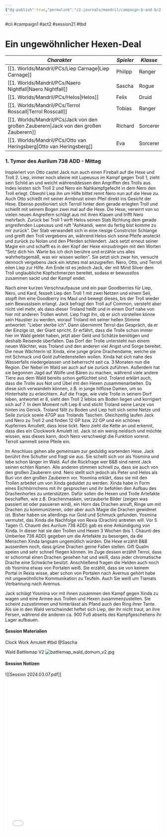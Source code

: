 ```yaml
---
{"dg-publish":true,"permalink":"/2-journals/mandril/campaign-b-and-b/2-act/2024-03-07/"}
---
```


#cii #campaign1 #act2 #session21 #tbd 

# Ein ungewöhnlicher Hexen-Deal

| *Charakter* | *Spieler* | *Klasse* |
| ----------- | ----------- | ----------- |
| [[1. Worlds/Mandril/PCs/Liep Carnage\|Liep Carnage]] | Philipp | Ranger |
| [[1. Worlds/Mandril/PCs/Naero Nightfall\|Naero Nightfall]] | Sascha | Rogue |
| [[1. Worlds/Mandril/PCs/Helos\|Helos]] | Felix | Druid |
| [[1. Worlds/Mandril/PCs/Terrol Rosscall\|Terrol Rosscall]] | Tobias | Ranger |
| [[1. Worlds/Mandril/PCs/Jack von den großen Zauberern\|Jack von den großen Zauberern]] | Richard | Sorcerer |
| [[1. Worlds/Mandril/PCs/Otto van Heringsberg\|Otto van Heringsberg]] | Eva | Sorcerer |

### 1. Tymor des Aurilum 738 ADD - Mittag
Inspieriert von Otto castet Jack nun auch einen Fireball auf die Hexe und Troll 2. Liep, immer noch alleine mit Lupeusus im Kampf gegen Troll 1, zieht sein Schild an und weicht währenddessen den Angriffen des Trolls aus. Indes leisten sich Troll 2 und Nero ein Nahkampfgefecht in dem Nero den Troll erlegt. Obwohl Liep ihn um Hilfe bittet rennt Nero nun auf die Hexe zu. Auch Otto schießt mit seiner Armbrust einen Pfeil direkt ins Gesicht der Hexe. Ebenso positioniert sich Terroll hinter dem gerade erlegten Troll und schießt mit seinem Bogen zwei mal auf die Hexe. Die Hexe, verwirrt von so vielen neuen Angreifern schlägt aus mit ihren Klauen und trifft Nero mehrfach. Zurück bei Troll 1 wirft Helos seinen Stab Richtung dem gerade angreifenden Lupeusus und ruft "Ashkandi, wenn du fertig bist komme zu mir zurück". Der Stab verwandelt sich in eine riesige Constrictor Schlange und greift den Troll vergebens an, während Helos sich seine Pfeife ansteckt und zurück zu Nolan und den Pferden schlendert. Jack setzt erneut seiner Magie ein und schafft es in den Kopf der Hexe einzudringen mit den Worten "Setz dich hin. Warte bis ich dich berühre und erzähle uns alles wahrheitsgemäß, was wir wissen wollen". Sie setzt sich zwar hin, versucht dennoch vergebens Jack ein letztes mal anzugreifen. Nero, Otto, und Terroll eilen Liep zur Hilfe. Am Ende ist es jedoch Jack, der mit Mind Sliver dem Troll unglaubliche Kopfschmerzen bereitet, sodass er bewusstlos zusammen sackt und der Kampf endet.

Nach einer kurzen Verschnaufpause und ein paar Goodberries für Liep, Nero, und Kard, fesselt Liep den Troll 1 mit zwei Netzen und einem Seil, stopft ihm eine Goodberry ins Maul und bewegt dieses, bis der Troll wieder sein Bewusstsein erlangt. Jack befragt den Troll auf Common, versteht aber nicht viel mehr, als dass dieser Troland heißt und in einem Dorf nahe von hier mit anderen Trollen wohnt. Liep fragt ihn, ob er sich vorstellen könne sein Haustier zu werden, worauf Troland mit seiner hellen Stimme antwortet: "Lieber sterbe ich". Dann übernimmt Terrol das Gespräch, da er der Einzige ist, der Giant spricht. Er erfährt, dass die Trolle schon immer hier im Wald gelebt haben, jetzt aber Geld und Schätze benötigen und deshalb Reisende überfallen. Das Dorf der Trolle untersteht nun einem neuen Wächter, was Troland und den anderen viel Angst und Sorge bereitet. Die neue Wächterin ist Xinda, eine junge grüne Drachendame, welche sie mit Schmuck und Gold zufriedenstellen wollen. Xinda hat sich nahe des Wasserfalls niedergelassen und beherrscht seit ca. 3 Monaten nun die Region. Der Nebel im Wald sei auch auf sie zurück zuführen. Außerdem hat sie begonnen Jagd auf Wölfe und Bären zu machen, während viele andere Tiere aus dem Wald bereits schon geflüchtet sind. Troland erklärt auch, dass die Trolle aus Not und Übel mit den Hexen zusammenarbeiten. Da diese sich verwandeln können, z.B. in junge hilflose Damen, um so Hinterhalte zu erleichtern. Auf die Frage, wie viele Trolle in seinem Dorf leben, antwortet er 8, sieht den Troll 2 leblos am Boden liegen und korrigiert sich auf 7. In dem Moment ruft Liep 6 und sticht Troland seine Lanze von hinten ins Genick. Troland fällt zu Boden und Liep holt sich seine Netze und Seile zurück sowie 47GP aus Trolands Taschen. Gleichzeitig laufen Jack und Nero zu Troll 2 und finden 12 GP bzw. 22 GP und ein schönes Kupfernes Amullett, dass leise tickt. Nero zieht die Kette an und erkennt, dass dies ein Clockwork Amulett ist. Jack ist ein wenig neidisch und möchte wissen, was dieses kann, doch Nero verschweigt die Funktion vorerst. Terroll sammelt seine Pfeile ein.

Im Anschluss gehen alle gemeinsam zur geduldig wartenden Hexe. Jack berührt ihre Schulter und fragt sie aus. Sie schellt sich vor als Yosmina und lebe schon länger im Wald. Auf die Rückfrage wer B&B sind nennt Jack seinen echten Namen. Alle anderen stimmen schnell zu, dass sie auch von den großen Zauberern sind. Nero stellt sich jedoch als Peter und Helos als Buri von den großen Zauberern vor. Yosmina erklärt, dass sie mit den Trollen arbeitet um von Xinda geduldet zu werden. Xinda habe in Form eines Eichhörnchens mit ihr gesprochen und ihr befohlen den Aufbau des Drachenhortes zu unterstützen. Dafür sollen die Hexen und Trolle Artefakte beschaffen, wie z.B. Drachenmasken, verzauberte Bilder (zeigen was passiert ist oder passieren wird), ein Horn das Drachen anruft, Ringe um mit Drachen zu kommunizieren, oder aber auch Magie die Drachen gewidmet ist. Bisher haben sie allerdings nur Gold und Schmuck gefunden. Yosmina vermutet, das Xinda die Nachfolge von Rexia (Drachin) antreten will. Vor 5 Tagen (1. Chaunti des Aurilum 738 ADD) gab es eine Ankündigung von Xinda. In dieser hat sie den Trollen und Hexen 3 Wochen (bis 1. Chaunti des Umberlee 738 ADD) gegeben um die Artefakte zu besorgen, da die Menschen Xinda langsam ungemütlich würden. Die Hexe erzählt B&B ausserdem noch, dass grüne Drachen gerne Fallen stellen. Gift Qualm speien und sehr schnell fliegen können. Im Zuge dessen erzählt Terrol, dass er schonmal einen Drachen gesehen hat und weiß, dass jeder chromatische Drache eine Schwäche besitzt. Anschließend fragen die Helden auch noch ob Yosmina etwas von Portalen weiß. Sie erzählt, dass sie von keinem Portal in Rexia wisse, aber schon von Portalen nach Avernus gehört habe mit ungewöhnliche Kommunikation zu Teufeln. Auch Sie weiß um Tiamats Verbannung nach Avernus.

Jack schlägt Yosmina vor mit ihnen zusammen den Kampf gegen Xinda zu wagen und eine Armee aus Trollen und Hexen zusammenzustellen. Sie scheint zuzustimmen und hinterlässt als Pfand auch den Ring ihrer Tante. Als sie in den Wald verschwindet heftet sich Liep, der ihr nicht traut, an ihre Fersen, während die anderen ca. 900 Fuß abseits des Kampfgeschehens ihr Lager aufbauen.

#### Session Materialien
Clock Work Amulett
#tbd @Sascha

Wald Battlemap V2
![battlemap_wald_domum_v2.jpg](/img/user/z_Attachments/battlemap_wald_domum_v2.jpg)
#### Session Notizen
![[Session 2024.03.07.pdf]]
<embed src="/img/Session 2024.03.07.pdf" type="application/pdf" width="100%" height=500 />